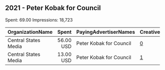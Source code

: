 ## 2021 - Peter Kobak for Council 
Spent: 69.00
Impressions: 18,723

|OrganizationName|Spent|PayingAdvertiserNames|CreativeUrls|Impressions|Genders|AgeBrackets|CountryCodes|BillingAddresses|CandidateBallotInformation|
|:---|---:|:---|:---|---:|:---|:---|:---|:---|:---|
|Central States Media|56.00 USD|Peter Kobak for Council|[0](https://www.snap.com/political-ads/asset/f8027547cfed373405e777304930e3d29157c6d3260a2be3604b2e1ac4be7e9e?mediaType=mp4)|15,421||18+|united states|"2006 W Altorfer Dr,Peoria,61615,US"||
|Central States Media|13.00 USD|Peter Kobak for Council|[1](https://www.snap.com/political-ads/asset/4c2f2eee0986a51f57afd69500e1c9957b64fc3c303c04d02978b5b85f13a74e?mediaType=jpg)|3,302||18+|united states|"2006 W Altorfer Dr,Peoria,61615,US"||
